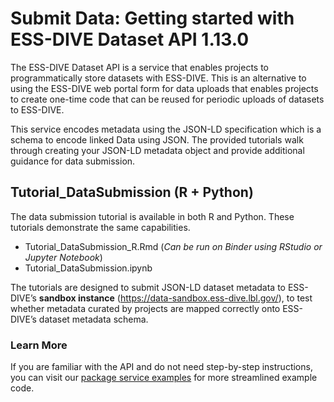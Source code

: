 # Submit Data: Getting started with ESS-DIVE Dataset API 1.13.0
The ESS-DIVE Dataset API is a service that enables projects to programmatically store datasets with ESS-DIVE. This is an alternative to using the ESS-DIVE web portal form for data uploads that enables projects to create one-time code that can be reused for periodic uploads of datasets to ESS-DIVE. 

This service encodes metadata using the JSON-LD specification which is a schema to encode linked Data using JSON. 
The provided tutorials walk through creating your JSON-LD metadata object and provide additional guidance for data submission.

## Tutorial_DataSubmission (R + Python)
The data submission tutorial is available in both R and Python. These tutorials demonstrate the same capabilities. 
  
- Tutorial_DataSubmission_R.Rmd (_Can be run on Binder using RStudio or Jupyter Notebook_)
- Tutorial_DataSubmission.ipynb

The tutorials are designed to submit JSON-LD dataset metadata to ESS-DIVE’s **sandbox instance** (https://data-sandbox.ess-dive.lbl.gov/), to test whether metadata curated by projects are mapped correctly onto ESS-DIVE’s dataset metadata schema.

### Learn More
If you are familiar with the API and do not need step-by-step instructions, you can visit our [package service examples](https://github.com/ess-dive/essdive-package-service-examples) for more streamlined example code.
